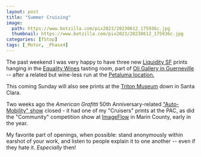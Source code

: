 ```yaml
---
layout: post
title: "Summer Cruising"
image:
  path: https://www.botzilla.com/pix2023/20230612_175936c.jpg
  thumbnail: https://www.botzilla.com/pix2023/20230612_175936c.jpg
categories: [fStop]
tags: [_Motor, _Phase4]
---
```


The past weekend I was very happy to have three new <a href="http://botzilla.com/liquiditysf/">Liquidity SF</a> prints hanging in the <a href="https://equalityvines.com/">Equality Wines</a> tasting room, part of <a href="https://www.oligallery.com/">Oli Gallery in Guerneville</a> -- after a related but wine-less run at the <a href="https://www.riverfrontartgallery.com/">Petaluma location.</a>

This coming Sunday will also see prints at the <a href="https://www.tritonmuseum.org/">Triton Museum</a> down in Santa Clara.

Two weeks ago the _American Grafitti_ 50th Anniversary-related <a href="https://petalumaartscenter.org/exhibitions/auto-mobility">"Auto-Mobility" show</a> closed - it had one of my "Cruisers" prints at the PAC, as did the "Community" competition show at <a href="https://theimageflow.com/">ImageFlow</a> in Marin County, early in the year.

My favorite part of openings, when possible: stand anonymously within earshot of your work, and listen to people explain it to one another -- even if they hate it. _Especially_ then!

